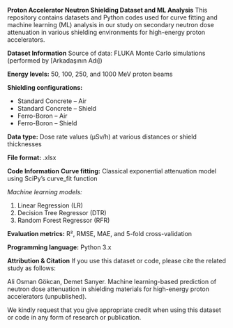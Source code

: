 **Proton Accelerator Neutron Shielding Dataset and ML Analysis**
This repository contains datasets and Python codes used for curve fitting and machine learning (ML) analysis in our study on secondary neutron dose attenuation in various shielding environments for high-energy proton accelerators.

**Dataset Information**
Source of data: FLUKA Monte Carlo simulations (performed by [Arkadaşının Adı])

**Energy levels:** 50, 100, 250, and 1000 MeV proton beams

**Shielding configurations:**

- Standard Concrete – Air
- Standard Concrete – Shield
- Ferro-Boron – Air
- Ferro-Boron – Shield

**Data type:** Dose rate values (µSv/h) at various distances or shield thicknesses

**File format:** .xlsx

**Code Information**
**Curve fitting:** Classical exponential attenuation model using SciPy’s curve_fit function

_Machine learning models:_

1. Linear Regression (LR)
2. Decision Tree Regressor (DTR)
3. Random Forest Regressor (RFR)

**Evaluation metrics:** R², RMSE, MAE, and 5-fold cross-validation

**Programming language:** Python 3.x

**Attribution & Citation**
If you use this dataset or code, please cite the related study as follows:

Ali Osman Gökcan, Demet Sarıyer. Machine learning-based prediction of neutron dose attenuation in shielding materials for high-energy proton accelerators (unpublished).

We kindly request that you give appropriate credit when using this dataset or code in any form of research or publication.
